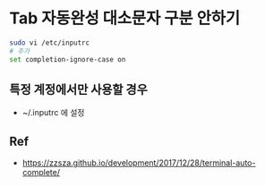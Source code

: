 # Tab 자동완성 대소문자 구분 안하기

```bash
sudo vi /etc/inputrc
# 추가
set completion-ignore-case on
```

## 특정 계정에서만 사용할 경우

- ~/.inputrc 에 설정

## Ref

- https://zzsza.github.io/development/2017/12/28/terminal-auto-complete/